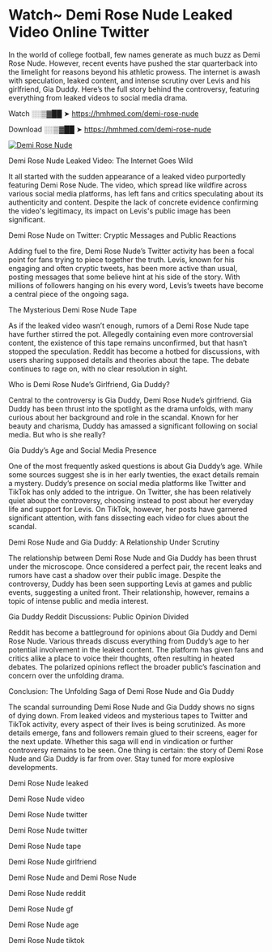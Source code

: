 # Watch~ Demi Rose Nude Leaked Video Online Twitter

In the world of college football, few names generate as much buzz as Demi Rose Nude. However, recent events have pushed the star quarterback into the limelight for reasons beyond his athletic prowess. The internet is awash with speculation, leaked content, and intense scrutiny over Levis and his girlfriend, Gia Duddy. Here’s the full story behind the controversy, featuring everything from leaked videos to social media drama.

Watch ░░▒▓██ ➤ https://hmhmed.com/demi-rose-nude

Download ░░▒▓██ ➤ https://hmhmed.com/demi-rose-nude

[![Demi Rose Nude](https://i.imgur.com/dJHk4Zq.gif)](https://hmhmed.com/demi-rose-nude)

Demi Rose Nude Leaked Video: The Internet Goes Wild

It all started with the sudden appearance of a leaked video purportedly featuring Demi Rose Nude. The video, which spread like wildfire across various social media platforms, has left fans and critics speculating about its authenticity and content. Despite the lack of concrete evidence confirming the video's legitimacy, its impact on Levis's public image has been significant.

Demi Rose Nude on Twitter: Cryptic Messages and Public Reactions

Adding fuel to the fire, Demi Rose Nude’s Twitter activity has been a focal point for fans trying to piece together the truth. Levis, known for his engaging and often cryptic tweets, has been more active than usual, posting messages that some believe hint at his side of the story. With millions of followers hanging on his every word, Levis’s tweets have become a central piece of the ongoing saga.

The Mysterious Demi Rose Nude Tape

As if the leaked video wasn’t enough, rumors of a Demi Rose Nude tape have further stirred the pot. Allegedly containing even more controversial content, the existence of this tape remains unconfirmed, but that hasn’t stopped the speculation. Reddit has become a hotbed for discussions, with users sharing supposed details and theories about the tape. The debate continues to rage on, with no clear resolution in sight.

Who is Demi Rose Nude’s Girlfriend, Gia Duddy?

Central to the controversy is Gia Duddy, Demi Rose Nude’s girlfriend. Gia Duddy has been thrust into the spotlight as the drama unfolds, with many curious about her background and role in the scandal. Known for her beauty and charisma, Duddy has amassed a significant following on social media. But who is she really?

Gia Duddy’s Age and Social Media Presence

One of the most frequently asked questions is about Gia Duddy’s age. While some sources suggest she is in her early twenties, the exact details remain a mystery. Duddy’s presence on social media platforms like Twitter and TikTok has only added to the intrigue. On Twitter, she has been relatively quiet about the controversy, choosing instead to post about her everyday life and support for Levis. On TikTok, however, her posts have garnered significant attention, with fans dissecting each video for clues about the scandal.

Demi Rose Nude and Gia Duddy: A Relationship Under Scrutiny

The relationship between Demi Rose Nude and Gia Duddy has been thrust under the microscope. Once considered a perfect pair, the recent leaks and rumors have cast a shadow over their public image. Despite the controversy, Duddy has been seen supporting Levis at games and public events, suggesting a united front. Their relationship, however, remains a topic of intense public and media interest.

Gia Duddy Reddit Discussions: Public Opinion Divided

Reddit has become a battleground for opinions about Gia Duddy and Demi Rose Nude. Various threads discuss everything from Duddy’s age to her potential involvement in the leaked content. The platform has given fans and critics alike a place to voice their thoughts, often resulting in heated debates. The polarized opinions reflect the broader public’s fascination and concern over the unfolding drama.

Conclusion: The Unfolding Saga of Demi Rose Nude and Gia Duddy

The scandal surrounding Demi Rose Nude and Gia Duddy shows no signs of dying down. From leaked videos and mysterious tapes to Twitter and TikTok activity, every aspect of their lives is being scrutinized. As more details emerge, fans and followers remain glued to their screens, eager for the next update. Whether this saga will end in vindication or further controversy remains to be seen. One thing is certain: the story of Demi Rose Nude and Gia Duddy is far from over. Stay tuned for more explosive developments.

Demi Rose Nude leaked

Demi Rose Nude video

Demi Rose Nude twitter

Demi Rose Nude twitter

Demi Rose Nude tape

Demi Rose Nude girlfriend

Demi Rose Nude and Demi Rose Nude

Demi Rose Nude reddit

Demi Rose Nude gf

Demi Rose Nude age

Demi Rose Nude tiktok